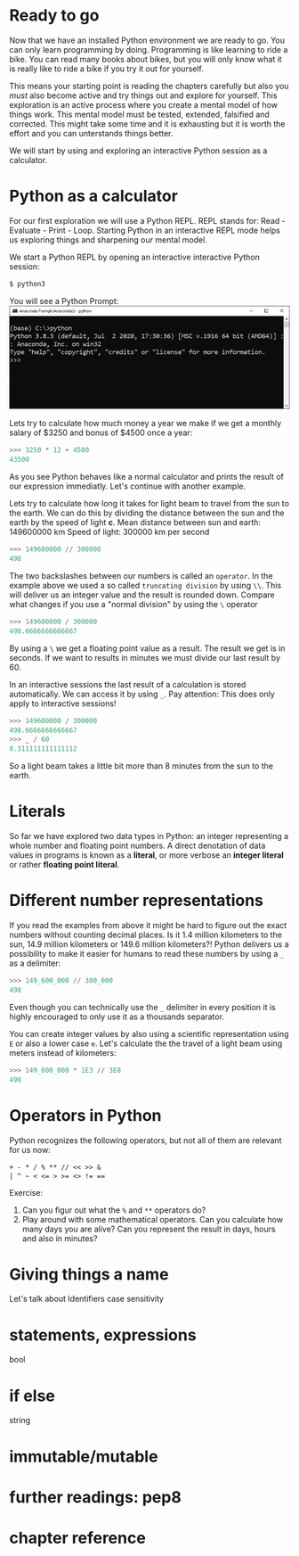 # Ready to go
Now that we have an installed Python environment we are ready to go. You can only learn programming by doing. Programming is like learning to ride a bike. You can read many books about bikes, but you will only know what it is really like to ride a bike if you try it out for yourself.

This means your starting point is reading the chapters carefully but also you *must* also become active and try things out and explore for yourself. This exploration is an active process where you create a mental model of how things work. This mental model must be tested, extended, falsified and corrected. This might take some time and it is exhausting but it is worth the effort and you can unterstands things better.

We will start by using and exploring an interactive Python session as a calculator.

# Python as a calculator
For our first exploration we will use a Python REPL. REPL stands for: Read - Evaluate - Print - Loop. Starting Python in an interactive REPL mode helps us exploring things and sharpening our mental model.

We start a Python REPL by opening an interactive interactive Python session:
``` python
$ python3
```
You will see a Python Prompt:
![Interactive Python session](ressources/ipython.png "Interactive Python session")

Lets try to calculate how much money a year we make if we get a monthly salary of $3250 and bonus of $4500 once a year:
``` python
>>> 3250 * 12 + 4500
43500
``` 
As you see Python behaves like a normal calculator and prints the result of our expression immediatly. Let's continue with another example.

Lets try to calculate how long it takes for light beam to travel from the sun to the earth. We can do this by dividing the distance between the sun and the earth by the speed of light **c**.
Mean distance between sun and earth: 149600000 km
Speed of light: 300000 km per second

``` python
>>> 149600000 // 300000 
498
``` 

The two backslashes between our numbers is called an `operator`. In the example above we used a so called `truncating division` by using `\\`. This will deliver us an integer value and the result is rounded down. Compare what changes if you use a "normal division" by using the `\` operator 

``` python
>>> 149600000 / 300000 
498.6666666666667
``` 

By using a `\` we get a floating point value as a result. The result we get is in seconds. If we want to results in minutes we must divide our last result by 60.

In an interactive sessions the last result of a calculation is stored automatically. We can access it by using `_`. Pay attention: This does only apply to interactive sessions!

``` python
>>> 149600000 / 300000 
498.6666666666667
>>> _ / 60
8.311111111111112
``` 

So a light beam takes a little bit more than 8 minutes from the sun to the earth.

# Literals
So far we have explored two data types in Python: an integer representing a whole number and floating point numbers. A direct denotation of data values in programs is known as a **literal**, or more verbose an **integer literal** or rather **floating point literal**. 

# Different number representations
If you read the examples from above it might be hard to figure out the exact numbers without counting decimal places. Is it 1.4 million kilometers to the sun, 14.9 million kilometers or 149.6 million kilometers?!
Python delivers us a possibility to make it easier for humans to read these numbers by using a `_` as a delimiter:

``` python
>>> 149_600_000 // 300_000 
498
``` 

Even though you can technically use the `_` delimiter in every position it is highly encouraged to only use it as a thousands separator.

You can create integer values by also using a scientific representation using `E` or also a lower case `e`. Let's calculate the the travel of a light beam using meters instead of kilometers:
``` python
>>> 149_600_000 * 1E3 // 3E8
498
``` 

# Operators in Python
Python recognizes the following operators, but not all of them are relevant for us now:
```
+ - * / % ** // << >> &
| ^ ~ < <= > >= <> != ==
```

Exercise: 
1) Can you figur out what the `%` and `**` operators do?
2) Play around with some mathematical operators. Can you calculate how many days you are alive? Can you represent the result in days, hours and also in minutes?

# Giving things a name
Let's talk about Identifiers
case sensitivity

# statements, expressions


bool
# if else
string

# immutable/mutable

# further readings: pep8
# chapter reference




